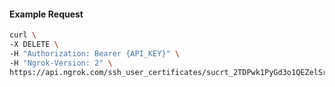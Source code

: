 <!-- Code generated for API Clients. DO NOT EDIT. -->
#### Example Request
```bash
curl \
-X DELETE \
-H "Authorization: Bearer {API_KEY}" \
-H "Ngrok-Version: 2" \
https://api.ngrok.com/ssh_user_certificates/sucrt_2TDPwk1PyGd3o1QEZelSrVGGBUE
